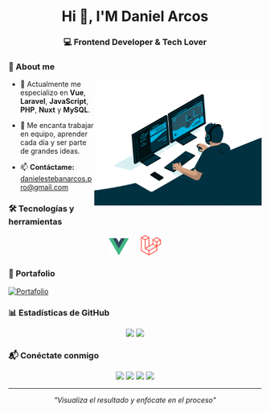 <h1 align="center">Hi 👋, I'M Daniel Arcos</h1>
<h3 align="center">💻 Frontend Developer & Tech Lover</h3>

### 🚀 About me

<img src="./assets/img-readme.gif"  height="250px" align="right"/>

- 🌱 Actualmente me especializo en **Vue**, **Laravel**, **JavaScript**, **PHP**, **Nuxt** y **MySQL**.

- 🔭 Me encanta trabajar en equipo, aprender cada día y ser parte de grandes ideas.

- 📫 **Contáctame:** [danielestebanarcos.pro@gmail.com](mailto:danielestebanarcos.pro@gmail.com)

### 🛠 Tecnologías y herramientas

<div align="center">
  <img src="./icons/vue.svg" width="40" hspace="10"/>
  <img src="./icons/laravel.svg" width="40" hspace="10"/>
</div>

### 📌 Portafolio

[![Portafolio](https://img.shields.io/badge/🌐_Ver_mi_portafolio-000?style=for-the-badge&logo=vercel&logoColor=white)](https://tu-portafolio.vercel.app)

### 📊 Estadísticas de GitHub

<p align="center">
  <img height="180em" src="https://github-readme-stats.vercel.app/api?username=daniel242002&show_icons=true&theme=tokyonight" />
  <img height="180em" src="https://github-readme-stats.vercel.app/api/top-langs/?username=daniel242002&layout=compact&theme=tokyonight" />
</p>

### 📬 Conéctate conmigo

<p align="center">
  <a href="https://linkedin.com/in/daniel-arcos-469bb61ab"><img src="https://img.shields.io/badge/LinkedIn-0A66C2?style=for-the-badge&logo=linkedin&logoColor=white"/></a>
  <a href="https://instagram.com/daniel_arcos24"><img src="https://img.shields.io/badge/Instagram-E4405F?style=for-the-badge&logo=instagram&logoColor=white"/></a>
  <a href="https://facebook.com/danielesteban.arcoscorrea"><img src="https://img.shields.io/badge/Facebook-1877F2?style=for-the-badge&logo=facebook&logoColor=white"/></a>
  <a href="https://github.com/daniel242002"><img src="https://img.shields.io/badge/GitHub-000?style=for-the-badge&logo=github&logoColor=white"/></a>
</p>

---

<p align="center">
  <em>"Visualiza el resultado y enfócate en el proceso"</em>
</p>
